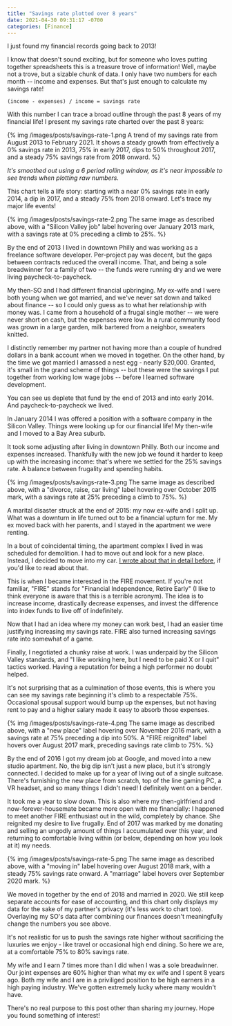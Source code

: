 ```yaml
---
title: "Savings rate plotted over 8 years"
date: 2021-04-30 09:31:17 -0700
categories: [Finance]
---
```


I just found my financial records going back to 2013!

I know that doesn't sound exciting, but for someone who loves putting together spreadsheets this is a treasure trove of information! Well, maybe not a trove, but a sizable chunk of data. I only have two numbers for each month -- income and expenses. But that's just enough to calculate my savings rate!

`(income - expenses) / income = savings rate`

With this number I can trace a broad outline through the past 8 years of my financial life! I present my savings rate charted over the past 8 years:

{% img /images/posts/savings-rate-1.png A trend of my savings rate from August 2013 to February 2021. It shows a steady growth from effectively a 0% savings rate in 2013, 75% in early 2017, dips to 50% throughout 2017, and a steady 75% savings rate from 2018 onward. %}

_It's smoothed out using a 6 period rolling window, as it's near impossible to see trends when plotting raw numbers._

This chart tells a life story: starting with a near 0% savings rate in early 2014, a dip in 2017, and a steady 75% from 2018 onward. Let's trace my major life events!

{% img /images/posts/savings-rate-2.png The same image as described above, with a "Silicon Valley job" label hovering over January 2013 mark, with a savings rate at 0% preceding a climb to 25%. %}

By the end of 2013 I lived in downtown Philly and was working as a freelance software developer. Per-project pay was decent, but the gaps between contracts reduced the overall income. That, and being a sole breadwinner for a family of two -- the funds were running dry and we were living paycheck-to-paycheck.  

My then-SO and I had different financial upbringing. My ex-wife and I were both young when we got married, and we've never sat down and talked about finance -- so I could only guess as to what her relationship with money was. I came from a household of a frugal single mother -- we were never short on cash, but the expenses were low. In a rural community food was grown in a large garden, milk bartered from a neighbor, sweaters knitted.

I distinctly remember my partner  not having more than a couple of hundred dollars in a bank account when we moved in together. On the other hand, by the time we got married I amassed a nest egg - nearly $20,000. Granted, it's small in the grand scheme of things -- but these were the savings I put together from working low wage jobs -- before I learned software development. 

You can see us deplete that fund by the end of 2013 and into early 2014. And paycheck-to-paycheck we lived.

In January 2014 I was offered a position with a software company in the Silicon Valley. Things were looking up for our financial life! My then-wife and I moved to a Bay Area suburb.

It took some adjusting after living in downtown Philly. Both our income and expenses increased. Thankfully with the new job we found it harder to keep up with the increasing income: that's where we settled for the 25% savings rate. A balance between frugality and spending habits.

{% img /images/posts/savings-rate-3.png The same image as described above, with a "divorce, raise, car living" label hovering over October 2015 mark, with a savings rate at 25% preceding a climb to 75%. %}

A marital disaster struck at the end of 2015: my now ex-wife and I split up. What was a downturn in life turned out to be a financial upturn for me. My ex moved back with her parents, and I stayed in the apartment we were renting.

In a bout of coincidental timing, the apartment complex I lived in was scheduled for demolition. I had to move out and look for a new place. Instead, I decided to move into my car. [I wrote about that in detail before][1], if you'd like to read about that.

This is when I became interested in the FIRE movement. If you're not familiar, "FIRE" stands for "Financial Independence, Retire Early" (I like to think everyone is aware that this is a terrible acronym). The idea is to increase income, drastically decrease expenses, and invest the difference into index funds to live off of indefinitely.

Now that I had an idea where my money can work best, I had an easier time justifying increasing my savings rate. FIRE also turned increasing savings rate into somewhat of a game. 

Finally, I negotiated a chunky raise at work. I was underpaid by the Silicon Valley standards, and "I like working here, but I need to be paid X or I quit" tactics worked. Having a reputation for being a high performer no doubt helped.

It's not surprising that as a culmination of those events, this is where you can see my savings rate beginning it's climb to a respectable 75%. Occasional spousal support would bump up the expenses, but not having rent to pay and a higher salary made it easy to absorb those expenses.

{% img /images/posts/savings-rate-4.png The same image as described above, with a "new place" label hovering over November 2016 mark, with a savings rate at 75% preceding a dip into 50%. A "FIRE reignited" label hovers over August 2017 mark, preceding savings rate climb to 75%. %}

By the end of 2016 I got my dream job at Google, and moved into a new studio apartment. No, the big dip isn't just a new place, but it's strongly connected. I decided to make up for a year of living out of a single suitcase. There's furnishing the new place from scratch, top of the line gaming PC, a VR headset, and so many things I didn't need! I definitely went on a bender. 

It took me a year to slow down. This is also where my then-girlfriend and now-forever-housemate became more open with me financially: I happened to meet another FIRE enthusiast out in the wild, completely by chance. She reignited my desire to live frugally. End of 2017 was marked by me donating and selling an ungodly amount of things I accumulated over this year, and returning to comfortable living within (or below, depending on how you look at it) my needs.

{% img /images/posts/savings-rate-5.png The same image as described above, with a "moving in" label hovering over August 2018 mark, with a steady 75% savings rate onward. A "marriage" label hovers over September 2020 mark. %}

We moved in together by the end of 2018 and married in 2020. We still keep separate accounts for ease of accounting, and this chart only displays my data for the sake of my partner's privacy (it's less work to chart too). Overlaying my SO's data after combining our finances doesn't meaningfully change the numbers you see above.

It's not realistic for us to push the savings rate higher without sacrificing the luxuries we enjoy - like travel or occasional high end dining. So here we are, at a comfortable 75% to 80% savings rate.

My wife and I earn 7 times more than I did when I was a sole breadwinner. Our joint expenses are 60% higher than what my ex wife and I spent 8 years ago. Both my wife and I are in a priviliged position to be high earners in a high paying industry. We've gotten extremely lucky where many wouldn't have.

There's no real purpose to this post other than sharing my journey. Hope you found something of interest!

[1]: https://www.rosipov.com/blog/living-in-a-car-for-5000-miles/
